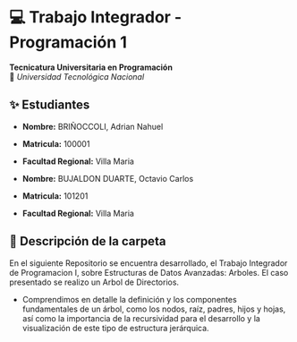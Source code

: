 # 💻 Trabajo Integrador - Programación 1  
**Tecnicatura Universitaria en Programación**  
📍 *Universidad Tecnológica Nacional*  

## ✨ Estudiantes  
- **Nombre:** BRIÑOCCOLI, Adrian Nahuel
- **Matricula:** 100001
- **Facultad Regional:** Villa Maria

- **Nombre:** BUJALDON DUARTE, Octavio Carlos
- **Matricula:** 101201
- **Facultad Regional:** Villa Maria

## 📂 Descripción de la carpeta

En el siguiente Repositorio se encuentra desarrollado, el Trabajo Integrador de Programacion I, sobre Estructuras de Datos Avanzadas: Arboles.
El caso presentado se realizo un Arbol de Directorios.
- Comprendimos en detalle la definición y los componentes fundamentales de un árbol, como los nodos, raíz, padres, hijos y hojas, así como la importancia de la recursividad para el desarrollo y la visualización de este tipo de estructura jerárquica.